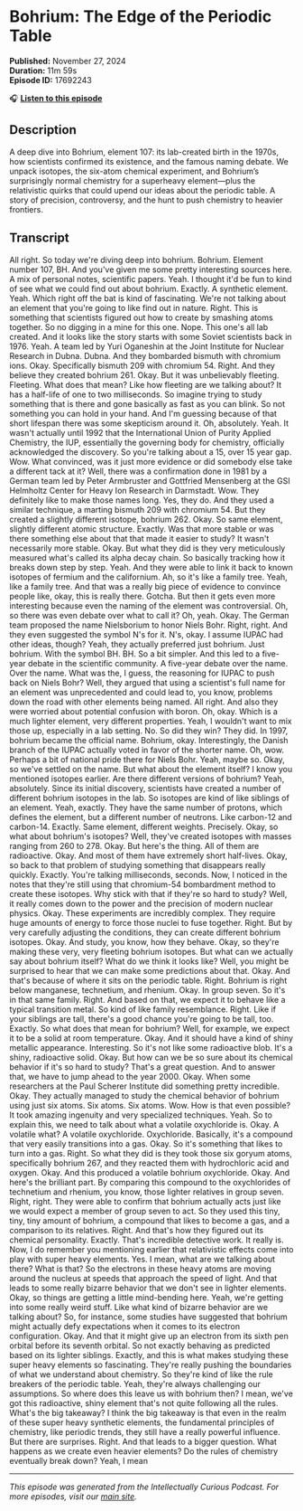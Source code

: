 # Bohrium: The Edge of the Periodic Table

**Published:** November 27, 2024  
**Duration:** 11m 59s  
**Episode ID:** 17692243

🎧 **[Listen to this episode](https://intellectuallycurious.buzzsprout.com/2529712/episodes/17692243-bohrium-the-edge-of-the-periodic-table)**

## Description

A deep dive into Bohrium, element 107: its lab-created birth in the 1970s, how scientists confirmed its existence, and the famous naming debate. We unpack isotopes, the six-atom chemical experiment, and Bohrium’s surprisingly normal chemistry for a superheavy element—plus the relativistic quirks that could upend our ideas about the periodic table. A story of precision, controversy, and the hunt to push chemistry to heavier frontiers.

## Transcript

All right. So today we're diving deep into bohrium. Bohrium. Element number 107, BH. And you've given me some pretty interesting sources here. A mix of personal notes, scientific papers. Yeah. I thought it'd be fun to kind of see what we could find out about bohrium. Exactly. A synthetic element. Yeah. Which right off the bat is kind of fascinating. We're not talking about an element that you're going to like find out in nature. Right. This is something that scientists figured out how to create by smashing atoms together. So no digging in a mine for this one. Nope. This one's all lab created. And it looks like the story starts with some Soviet scientists back in 1976. Yeah. A team led by Yuri Oganeshin at the Joint Institute for Nuclear Research in Dubna. Dubna. And they bombarded bismuth with chromium ions. Okay. Specifically bismuth 209 with chromium 54. Right. And they believe they created bohrium 261. Okay. But it was unbelievably fleeting. Fleeting. What does that mean? Like how fleeting are we talking about? It has a half-life of one to two milliseconds. So imagine trying to study something that is there and gone basically as fast as you can blink. So not something you can hold in your hand. And I'm guessing because of that short lifespan there was some skepticism around it. Oh, absolutely. Yeah. It wasn't actually until 1992 that the International Union of Purity Applied Chemistry, the IUP, essentially the governing body for chemistry, officially acknowledged the discovery. So you're talking about a 15, over 15 year gap. Wow. What convinced, was it just more evidence or did somebody else take a different tack at it? Well, there was a confirmation done in 1981 by a German team led by Peter Armbruster and Gottfried Mensenberg at the GSI Helmholtz Center for Heavy Ion Research in Darmstadt. Wow. They definitely like to make those names long. Yes, they do. And they used a similar technique, a marting bismuth 209 with chromium 54. But they created a slightly different isotope, bohrium 262. Okay. So same element, slightly different atomic structure. Exactly. Was that more stable or was there something else about that that made it easier to study? It wasn't necessarily more stable. Okay. But what they did is they very meticulously measured what's called its alpha decay chain. So basically tracking how it breaks down step by step. Yeah. And they were able to link it back to known isotopes of fermium and the californium. Ah, so it's like a family tree. Yeah, like a family tree. And that was a really big piece of evidence to convince people like, okay, this is really there. Gotcha. But then it gets even more interesting because even the naming of the element was controversial. Oh, so there was even debate over what to call it? Oh, yeah. Okay. The German team proposed the name Nielsborium to honor Niels Bohr. Right, right. And they even suggested the symbol N's for it. N's, okay. I assume IUPAC had other ideas, though? Yeah, they actually preferred just bohrium. Just bohrium. With the symbol BH. BH. So a bit simpler. And this led to a five-year debate in the scientific community. A five-year debate over the name. Over the name. What was the, I guess, the reasoning for IUPAC to push back on Niels Bohr? Well, they argued that using a scientist's full name for an element was unprecedented and could lead to, you know, problems down the road with other elements being named. All right. And also they were worried about potential confusion with boron. Oh, okay. Which is a much lighter element, very different properties. Yeah, I wouldn't want to mix those up, especially in a lab setting. No. So did they win? They did. In 1997, bohrium became the official name. Bohrium, okay. Interestingly, the Danish branch of the IUPAC actually voted in favor of the shorter name. Oh, wow. Perhaps a bit of national pride there for Niels Bohr. Yeah, maybe so. Okay, so we've settled on the name. But what about the element itself? I know you mentioned isotopes earlier. Are there different versions of bohrium? Yeah, absolutely. Since its initial discovery, scientists have created a number of different bohrium isotopes in the lab. So isotopes are kind of like siblings of an element. Yeah, exactly. They have the same number of protons, which defines the element, but a different number of neutrons. Like carbon-12 and carbon-14. Exactly. Same element, different weights. Precisely. Okay, so what about bohrium's isotopes? Well, they've created isotopes with masses ranging from 260 to 278. Okay. But here's the thing. All of them are radioactive. Okay. And most of them have extremely short half-lives. Okay, so back to that problem of studying something that disappears really quickly. Exactly. You're talking milliseconds, seconds. Now, I noticed in the notes that they're still using that chromium-54 bombardment method to create these isotopes. Why stick with that if they're so hard to study? Well, it really comes down to the power and the precision of modern nuclear physics. Okay. These experiments are incredibly complex. They require huge amounts of energy to force those nuclei to fuse together. Right. But by very carefully adjusting the conditions, they can create different bohrium isotopes. Okay. And study, you know, how they behave. Okay, so they're making these very, very fleeting bohrium isotopes. But what can we actually say about bohrium itself? What do we think it looks like? Well, you might be surprised to hear that we can make some predictions about that. Okay. And that's because of where it sits on the periodic table. Right. Bohrium is right below manganese, technetium, and rhenium. Okay. In group seven. So it's in that same family. Right. And based on that, we expect it to behave like a typical transition metal. So kind of like family resemblance. Right. Like if your siblings are tall, there's a good chance you're going to be tall, too. Exactly. So what does that mean for bohrium? Well, for example, we expect it to be a solid at room temperature. Okay. And it should have a kind of shiny metallic appearance. Interesting. So it's not like some radioactive blob. It's a shiny, radioactive solid. Okay. But how can we be so sure about its chemical behavior if it's so hard to study? That's a great question. And to answer that, we have to jump ahead to the year 2000. Okay. When some researchers at the Paul Scherer Institute did something pretty incredible. Okay. They actually managed to study the chemical behavior of bohrium using just six atoms. Six atoms. Six atoms. Wow. How is that even possible? It took amazing ingenuity and very specialized techniques. Yeah. So to explain this, we need to talk about what a volatile oxychloride is. Okay. A volatile what? A volatile oxychloride. Oxychloride. Basically, it's a compound that very easily transitions into a gas. Okay. So it's something that likes to turn into a gas. Right. So what they did is they took those six goryum atoms, specifically bohrium 267, and they reacted them with hydrochloric acid and oxygen. Okay. And this produced a volatile bohrium oxychloride. Okay. And here's the brilliant part. By comparing this compound to the oxychlorides of technetium and rhenium, you know, those lighter relatives in group seven. Right, right. They were able to confirm that bohrium actually acts just like we would expect a member of group seven to act. So they used this tiny, tiny, tiny amount of bohrium, a compound that likes to become a gas, and a comparison to its relatives. Right. And that's how they figured out its chemical personality. Exactly. That's incredible detective work. It really is. Now, I do remember you mentioning earlier that relativistic effects come into play with super heavy elements. Yes. I mean, what are we talking about there? What is that? So the electrons in these heavy atoms are moving around the nucleus at speeds that approach the speed of light. And that leads to some really bizarre behavior that we don't see in lighter elements. Okay, so things are getting a little mind-bending here. Yeah, we're getting into some really weird stuff. Like what kind of bizarre behavior are we talking about? So, for instance, some studies have suggested that bohrium might actually defy expectations when it comes to its electron configuration. Okay. And that it might give up an electron from its sixth pen orbital before its seventh orbital. So not exactly behaving as predicted based on its lighter siblings. Exactly, and this is what makes studying these super heavy elements so fascinating. They're really pushing the boundaries of what we understand about chemistry. So they're kind of like the rule breakers of the periodic table. Yeah, they're always challenging our assumptions. So where does this leave us with bohrium then? I mean, we've got this radioactive, shiny element that's not quite following all the rules. What's the big takeaway? I think the big takeaway is that even in the realm of these super heavy synthetic elements, the fundamental principles of chemistry, like periodic trends, they still have a really powerful influence. But there are surprises. Right. And that leads to a bigger question. What happens as we create even heavier elements? Do the rules of chemistry eventually break down? Yeah, I mean

---
*This episode was generated from the Intellectually Curious Podcast. For more episodes, visit our [main site](https://intellectuallycurious.buzzsprout.com).*
